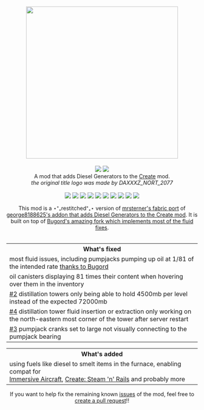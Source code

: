 <!--<h1 align="center"><img src="https://cdn.modrinth.com/data/cached_images/08de4fe4adb1e04104f2a845b75a95324603fb42.png" width=400px></h1>-->
<h1 align="center"><img src="https://cdn.modrinth.com/data/cached_images/751b31a21e8ab4e1b414d0105ad45a4961b6593f.png" width=400px></h1>
<p align="center">
  <a href="https://modrinth.com/mod/create-diesel-generators-fabric-restitched"><img src="https://img.shields.io/modrinth/dt/zMna5NU5?logo=modrinth&label=&suffix=%20&style=flat&color=242629&labelColor=5ca424&logoColor=1c1c1c"></a>
  <!--<a href="https://www.curseforge.com/minecraft/mc-mods/create-diesel-generators"><img src="https://cf.way2muchnoise.eu/869316.svg"></a>-->
  <a href="https://discord.gg/pUgaSXcGEQ"><img src="https://img.shields.io/discord/1121792423836799128?color=5865f2&label=Discord"></a><br>
A mod that adds Diesel Generators to the <a href="https://www.curseforge.com/minecraft/mc-mods/create">Create</a> mod.<br><i>the original title logo was made by DAXXXZ_NORT_2077</i>
<br>
<br>
<img src="https://cdn.discordapp.com/emojis/1121801687502434525.png?size=48&quality=lossless">
<img src="https://cdn.discordapp.com/emojis/1121802680143204452.png?size=48&quality=lossless">
<img src="https://cdn.discordapp.com/emojis/1123310184194904245.png?size=48&quality=lossless">
<img src="https://cdn.discordapp.com/emojis/1122645482825580664.png?size=48&quality=lossless">
<img src="https://cdn.discordapp.com/emojis/1121801687502434525.png?size=48&quality=lossless">
<img src="https://cdn.discordapp.com/emojis/1121802680143204452.png?size=48&quality=lossless">
<img src="https://cdn.discordapp.com/emojis/1123310184194904245.png?size=48&quality=lossless">
<img src="https://cdn.discordapp.com/emojis/1122645482825580664.png?size=48&quality=lossless">
<img src="https://cdn.discordapp.com/emojis/1121801687502434525.png?size=48&quality=lossless">
<img src="https://cdn.discordapp.com/emojis/1121802680143204452.png?size=48&quality=lossless">
<div align="center">
This mod is a ⋆⁺₊restitched⁺₊⋆ version of <a href="https://modrinth.com/mod/create-diesel-generators-fabric">mrsterner's fabric port</a> of <a href="https://modrinth.com/mod/create-diesel-generators">george8188625's addon that adds Diesel Generators to the Create mod</a>. It is built on top of <a href="https://github.com/Bugord/Create-Diesel-Generators-Fabric-Refixed/tree/1.20.1">Bugord's amazing fork which implements most of the fluid fixes</a>.
<br><br>
<table>
  <tr>
    <th>What's fixed</th>
  </tr>
  <tr>
    <td>most fluid issues, including pumpjacks pumping up oil at 1/81 of the intended rate <a href="https://github.com/Bugord/Create-Diesel-Generators-Fabric-Refixed">thanks to Bugord</a></td>
  </tr>
  <tr>
    <td>oil canisters displaying 81 times their content when hovering over them in the inventory</td>
  </tr>
  <tr>
    <td><a href="https://github.com/mircey/create-diesel-generators-fabric-restitched/issues/2">#2</a> distillation towers only being able to hold 4500mb per level instead of the expected 72000mb</td>
  </tr>
  <tr>
    <td><a href="https://github.com/mircey/create-diesel-generators-fabric-restitched/issues/4">#4</a> distillation tower fluid insertion or extraction only working on the north-eastern most corner of the tower after server restart</td>
  </tr>
  <tr>
    <td><a href="https://github.com/mircey/create-diesel-generators-fabric-restitched/issues/3">#3</a> pumpjack cranks set to large not visually connecting to the pumpjack bearing</td>
  </tr>
</table>

<table>
  <tr>
    <th>What's added</th>
  </tr>
  <tr>
    <td>using fuels like diesel to smelt items in the furnace, enabling compat for<br><a href="https://modrinth.com/mod/immersive-aircraft">Immersive Aircraft</a>, <a href="https://modrinth.com/mod/create-steam-n-rails">Create: Steam 'n' Rails</a> and probably more</td>
  </tr>
</table>

<p align="center">If you want to help fix the remaining known <a href="https://github.com/mircey/create-diesel-generators-fabric-restitched/issues">issues</a> of the mod, feel free to <a href="https://github.com/mircey/create-diesel-generators-fabric-restitched/compare">create a pull request</a>!!<br>

<!--<p align="center">Every gameplay-breaking issue is already fixed. Feel free to <a href="https://github.com/mircey/create-diesel-generators-fabric-restitched/issues">report any issue</a> or <a href="https://github.com/mircey/create-diesel-generators-fabric-restitched/compare">create a pull request</a> if you want to help mature the mod!!<br>-->
</p>
